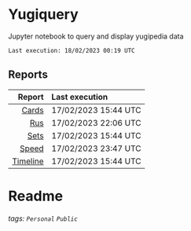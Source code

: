 # Yugiquery
Jupyter notebook to query and display yugipedia data

    Last execution: 18/02/2023 00:19 UTC

## Reports

|                    Report | Last execution       |
| -------------------------:|:-------------------- |
| [Cards](Cards.html) | 17/02/2023 15:44 UTC |
| [Rus](Rush.html) | 17/02/2023 22:06 UTC |
| [Sets](Sets.html) | 17/02/2023 15:44 UTC |
| [Speed](Speed.html) | 17/02/2023 23:47 UTC |
| [Timeline](Timeline.html) | 17/02/2023 15:44 UTC |

# Readme

###### tags: `Personal` `Public`
